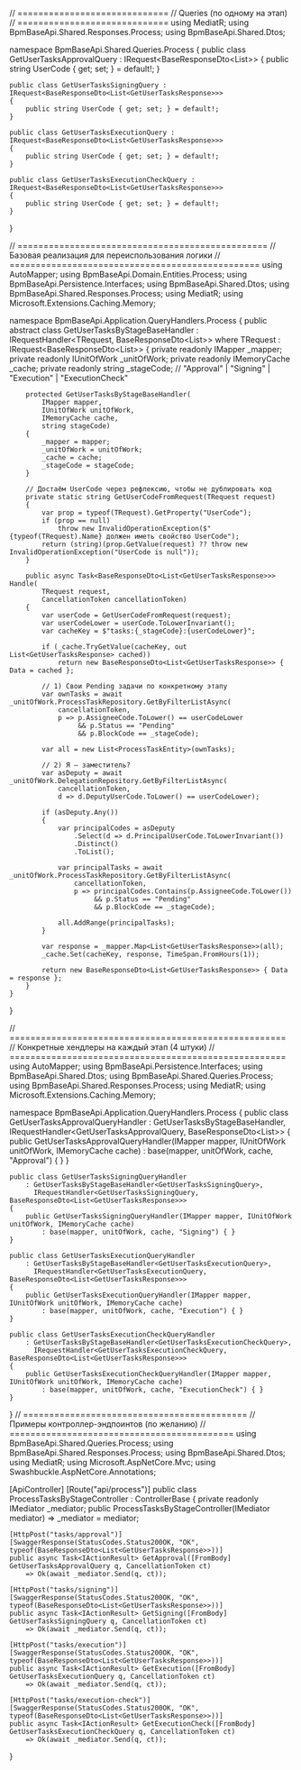 // =============================
// Queries (по одному на этап)
// =============================
using MediatR;
using BpmBaseApi.Shared.Responses.Process;
using BpmBaseApi.Shared.Dtos;

namespace BpmBaseApi.Shared.Queries.Process
{
    public class GetUserTasksApprovalQuery : IRequest<BaseResponseDto<List<GetUserTasksResponse>>>
    {
        public string UserCode { get; set; } = default!;
    }

    public class GetUserTasksSigningQuery : IRequest<BaseResponseDto<List<GetUserTasksResponse>>>
    {
        public string UserCode { get; set; } = default!;
    }

    public class GetUserTasksExecutionQuery : IRequest<BaseResponseDto<List<GetUserTasksResponse>>>
    {
        public string UserCode { get; set; } = default!;
    }

    public class GetUserTasksExecutionCheckQuery : IRequest<BaseResponseDto<List<GetUserTasksResponse>>>
    {
        public string UserCode { get; set; } = default!;
    }
}


// ================================================
// Базовая реализация для переиспользования логики
// ================================================
using AutoMapper;
using BpmBaseApi.Domain.Entities.Process;
using BpmBaseApi.Persistence.Interfaces;
using BpmBaseApi.Shared.Dtos;
using BpmBaseApi.Shared.Responses.Process;
using MediatR;
using Microsoft.Extensions.Caching.Memory;

namespace BpmBaseApi.Application.QueryHandlers.Process
{
    public abstract class GetUserTasksByStageBaseHandler<TRequest> : IRequestHandler<TRequest, BaseResponseDto<List<GetUserTasksResponse>>>
        where TRequest : IRequest<BaseResponseDto<List<GetUserTasksResponse>>>
    {
        private readonly IMapper _mapper;
        private readonly IUnitOfWork _unitOfWork;
        private readonly IMemoryCache _cache;
        private readonly string _stageCode; // "Approval" | "Signing" | "Execution" | "ExecutionCheck"

        protected GetUserTasksByStageBaseHandler(
            IMapper mapper,
            IUnitOfWork unitOfWork,
            IMemoryCache cache,
            string stageCode)
        {
            _mapper = mapper;
            _unitOfWork = unitOfWork;
            _cache = cache;
            _stageCode = stageCode;
        }

        // Достаём UserCode через рефлексию, чтобы не дублировать код
        private static string GetUserCodeFromRequest(TRequest request)
        {
            var prop = typeof(TRequest).GetProperty("UserCode");
            if (prop == null)
                throw new InvalidOperationException($"{typeof(TRequest).Name} должен иметь свойство UserCode");
            return (string)(prop.GetValue(request) ?? throw new InvalidOperationException("UserCode is null"));
        }

        public async Task<BaseResponseDto<List<GetUserTasksResponse>>> Handle(
            TRequest request,
            CancellationToken cancellationToken)
        {
            var userCode = GetUserCodeFromRequest(request);
            var userCodeLower = userCode.ToLowerInvariant();
            var cacheKey = $"tasks:{_stageCode}:{userCodeLower}";

            if (_cache.TryGetValue(cacheKey, out List<GetUserTasksResponse> cached))
                return new BaseResponseDto<List<GetUserTasksResponse>> { Data = cached };

            // 1) Свои Pending задачи по конкретному этапу
            var ownTasks = await _unitOfWork.ProcessTaskRepository.GetByFilterListAsync(
                cancellationToken,
                p => p.AssigneeCode.ToLower() == userCodeLower
                     && p.Status == "Pending"
                     && p.BlockCode == _stageCode);

            var all = new List<ProcessTaskEntity>(ownTasks);

            // 2) Я — заместитель?
            var asDeputy = await _unitOfWork.DelegationRepository.GetByFilterListAsync(
                cancellationToken,
                d => d.DeputyUserCode.ToLower() == userCodeLower);

            if (asDeputy.Any())
            {
                var principalCodes = asDeputy
                    .Select(d => d.PrincipalUserCode.ToLowerInvariant())
                    .Distinct()
                    .ToList();

                var principalTasks = await _unitOfWork.ProcessTaskRepository.GetByFilterListAsync(
                    cancellationToken,
                    p => principalCodes.Contains(p.AssigneeCode.ToLower())
                         && p.Status == "Pending"
                         && p.BlockCode == _stageCode);

                all.AddRange(principalTasks);
            }

            var response = _mapper.Map<List<GetUserTasksResponse>>(all);
            _cache.Set(cacheKey, response, TimeSpan.FromHours(1));

            return new BaseResponseDto<List<GetUserTasksResponse>> { Data = response };
        }
    }
}


// =====================================================
// Конкретные хендлеры на каждый этап (4 штуки)
// =====================================================
using AutoMapper;
using BpmBaseApi.Persistence.Interfaces;
using BpmBaseApi.Shared.Dtos;
using BpmBaseApi.Shared.Queries.Process;
using BpmBaseApi.Shared.Responses.Process;
using MediatR;
using Microsoft.Extensions.Caching.Memory;

namespace BpmBaseApi.Application.QueryHandlers.Process
{
    public class GetUserTasksApprovalQueryHandler
        : GetUserTasksByStageBaseHandler<GetUserTasksApprovalQuery>,
          IRequestHandler<GetUserTasksApprovalQuery, BaseResponseDto<List<GetUserTasksResponse>>>
    {
        public GetUserTasksApprovalQueryHandler(IMapper mapper, IUnitOfWork unitOfWork, IMemoryCache cache)
            : base(mapper, unitOfWork, cache, "Approval") { }
    }

    public class GetUserTasksSigningQueryHandler
        : GetUserTasksByStageBaseHandler<GetUserTasksSigningQuery>,
          IRequestHandler<GetUserTasksSigningQuery, BaseResponseDto<List<GetUserTasksResponse>>>
    {
        public GetUserTasksSigningQueryHandler(IMapper mapper, IUnitOfWork unitOfWork, IMemoryCache cache)
            : base(mapper, unitOfWork, cache, "Signing") { }
    }

    public class GetUserTasksExecutionQueryHandler
        : GetUserTasksByStageBaseHandler<GetUserTasksExecutionQuery>,
          IRequestHandler<GetUserTasksExecutionQuery, BaseResponseDto<List<GetUserTasksResponse>>>
    {
        public GetUserTasksExecutionQueryHandler(IMapper mapper, IUnitOfWork unitOfWork, IMemoryCache cache)
            : base(mapper, unitOfWork, cache, "Execution") { }
    }

    public class GetUserTasksExecutionCheckQueryHandler
        : GetUserTasksByStageBaseHandler<GetUserTasksExecutionCheckQuery>,
          IRequestHandler<GetUserTasksExecutionCheckQuery, BaseResponseDto<List<GetUserTasksResponse>>>
    {
        public GetUserTasksExecutionCheckQueryHandler(IMapper mapper, IUnitOfWork unitOfWork, IMemoryCache cache)
            : base(mapper, unitOfWork, cache, "ExecutionCheck") { }
    }
}
// ===========================================
// Примеры контроллер-эндпоинтов (по желанию)
// ===========================================
using BpmBaseApi.Shared.Queries.Process;
using BpmBaseApi.Shared.Responses.Process;
using BpmBaseApi.Shared.Dtos;
using MediatR;
using Microsoft.AspNetCore.Mvc;
using Swashbuckle.AspNetCore.Annotations;

[ApiController]
[Route("api/process")]
public class ProcessTasksByStageController : ControllerBase
{
    private readonly IMediator _mediator;
    public ProcessTasksByStageController(IMediator mediator) => _mediator = mediator;

    [HttpPost("tasks/approval")]
    [SwaggerResponse(StatusCodes.Status200OK, "OK", typeof(BaseResponseDto<List<GetUserTasksResponse>>))]
    public async Task<IActionResult> GetApproval([FromBody] GetUserTasksApprovalQuery q, CancellationToken ct)
        => Ok(await _mediator.Send(q, ct));

    [HttpPost("tasks/signing")]
    [SwaggerResponse(StatusCodes.Status200OK, "OK", typeof(BaseResponseDto<List<GetUserTasksResponse>>))]
    public async Task<IActionResult> GetSigning([FromBody] GetUserTasksSigningQuery q, CancellationToken ct)
        => Ok(await _mediator.Send(q, ct));

    [HttpPost("tasks/execution")]
    [SwaggerResponse(StatusCodes.Status200OK, "OK", typeof(BaseResponseDto<List<GetUserTasksResponse>>))]
    public async Task<IActionResult> GetExecution([FromBody] GetUserTasksExecutionQuery q, CancellationToken ct)
        => Ok(await _mediator.Send(q, ct));

    [HttpPost("tasks/execution-check")]
    [SwaggerResponse(StatusCodes.Status200OK, "OK", typeof(BaseResponseDto<List<GetUserTasksResponse>>))]
    public async Task<IActionResult> GetExecutionCheck([FromBody] GetUserTasksExecutionCheckQuery q, CancellationToken ct)
        => Ok(await _mediator.Send(q, ct));
}
